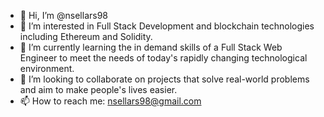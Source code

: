 - 👋 Hi, I’m @nsellars98
- 👀 I’m interested in Full Stack Development and blockchain technologies including Ethereum and Solidity.
- 🌱 I’m currently learning the in demand skills of a Full Stack Web Engineer to meet the needs of today's rapidly changing technological environment.
- 💞️ I’m looking to collaborate on projects that solve real-world problems and aim to make people's lives easier.
- 📫 How to reach me: nsellars98@gmail.com
